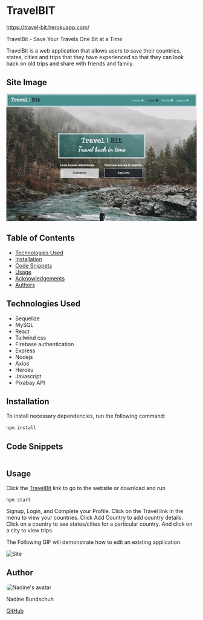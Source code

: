 # TravelBIT
https://travel-bit.herokuapp.com/

TravelBit - Save Your Travels One Bit at a Time

TravelBit is a web application that allows users to save their countries, states, cities and trips that they have experienced so that they can look back on old trips and share with friends and family.

## Site Image
![site](client/public/assets/images/ScreenShot.png)

## Table of Contents

- [Technologies Used](#Technologies-Used)
- [Installation](#Installation)
- [Code Snippets](#Code-Snippets)
- [Usage](#Usage)
- [Acknowledgements](#Acknoledgements)
- [Authors](#Authors)

## Technologies Used
- Sequelize
- MySQL
- React
- Tailwind css
- Firebase authentication
- Express
- Nodejs
- Axios
- Heroku
- Javascript
- Pixabay API

## Installation

To install necessary dependencies, run the following command:
```
npm install
```

## Code Snippets
```

```

## Usage
Click the [TravelBit](https://travel-bit.herokuapp.com/
) link to go to the website or download and run 
``` 
npm start
```
Signup, Login, and Complete your Profile.
Click on the Travel link in the menu to view your countries. Click Add Country to add country details. Click on a country to see states/cities for a particular country. And click on a city to view trips.


The Following GIF will demonstrate how to edit an existing application.

![Site](client/public/assets/images/TravelBit4.gif)


## Author
<img src="https://avatars0.githubusercontent.com/u/23265256?v=4" alt = "Nadine's avatar" style = "width: 40px; border-radius: 15px;"/>   

Nadine Bundschuh

[GitHub](https://github.com/nadineb1160) 